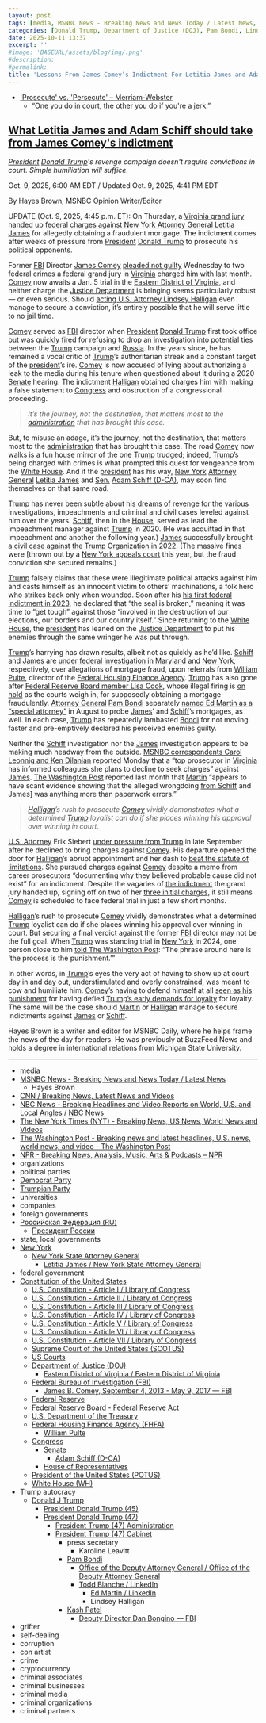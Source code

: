 ```yaml
---
layout: post
tags: [media, MSNBC News - Breaking News and News Today / Latest News, Hayes Brown, CNN / Breaking News Latest News and Videos, NBC News - Breaking Headlines and Video Reports on World U.S. and Local Angles / NBC News, The New York Times (NYT) - Breaking News US News World News and Videos, The Washington Post - Breaking news and latest headlines U.S. news world news and video - The Washington Post, NPR - Breaking News Analysis Music Arts & Podcasts – NPR, organizations, political parties, Democrat Party, Trumpian Party, universities, companies, foreign governments, Российская Федерация (RU), Президент России, state local governments, New York, New York State Attorney General, Letitia James / New York State Attorney General, federal government, Constitution of the United States, U.S. Constitution - Article I / Library of Congress, U.S. Constitution - Article II / Library of Congress, U.S. Constitution - Article III / Library of Congress, U.S. Constitution - Article IV / Library of Congress, U.S. Constitution - Article V / Library of Congress, U.S. Constitution - Article VI / Library of Congress, U.S. Constitution - Article VII / Library of Congress, Supreme Court of the United States (SCOTUS), US Courts, Department of Justice (DOJ), Eastern District of Virginia / Eastern District of Virginia, Federal Bureau of Investigation (FBI), Federal Reserve, Federal Reserve Board - Federal Reserve Act, U.S. Department of the Treasury, Federal Housing Finance Agency (FHFA), William Pulte, Congress, Senate, Adam Schiff (D-CA), House of Representatives, President of the United States (POTUS), White House (WH), Trump autocracy, Donald J Trump, President Donald Trump (45), President Donald Trump (47), President Trump (47) Administration, President Trump (47) Cabinet, press secretary, Karoline Leavitt, Pam Bondi, Office of the Deputy Attorney General / Office of the Deputy Attorney General, Todd Blanche / LinkedIn, Ed Martin / LinkedIn, Lindsey Halligan, Kash Patel, Deputy Director Dan Bongino — FBI, grifter, self-dealing, corruption, con artist, crime, cryptocurrency, criminal associates, criminal businesses, criminal media, criminal organizations, criminal partners]
categories: [Donald Trump, Department of Justice (DOJ), Pam Bondi, Lindsey Halligan, Ed Martin, Federal Housing Finance Agency, William (Bill) Pulte, weaponization, Federal Bureau of Investigation (FBI), James Comey, Senate, Adam Schiff (D-CA), New York Attorney General, Letitia James]
date: 2025-10-11 13:37
excerpt: ''
#image: 'BASEURL/assets/blog/img/.png'
#description:
#permalink:
title: 'Lessons From James Comey’s Indictment For Letitia James and Adam Schiff'
---
```



- ['Prosecute' vs. 'Persecute' – Merriam-Webster](https://www.merriam-webster.com/grammar/prosecuted-vs-persecuted-usage)
    - “One you do in court, the other you do if you're a jerk.”

## [What Letitia James and Adam Schiff should take from James Comey's indictment](https://www.msnbc.com/opinion/msnbc-opinion/james-comey-plea-letitia-james-adam-schiff-rcna236392)

*[President](https://www.whitehouse.gov/) [Donald Trump](https://www.donaldjtrump.com/)'s revenge campaign doesn't require convictions in court. Simple humiliation will suffice.*

Oct. 9, 2025, 6:00 AM EDT / Updated Oct. 9, 2025, 4:41 PM EDT

By Hayes Brown, MSNBC Opinion Writer/Editor

UPDATE (Oct. 9, 2025, 4:45 p.m. ET): On Thursday, a [Virginia grand jury](https://www.justice.gov/usao-edva/) handed up [federal charges against New York Attorney General Letitia James](https://www.msnbc.com/msnbc/news/grand-jury-indicts-new-york-attorney-general-letitia-james-rcna236735) for allegedly obtaining a fraudulent mortgage. The indictment comes after weeks of pressure from [President](https://www.whitehouse.gov/) [Donald Trump](https://www.donaldjtrump.com/) to prosecute his political opponents.

Former [FBI](https://www.fbi.gov/) Director [James Comey](https://www.fbi.gov/history/directors/james-b-comey/) [pleaded not guilty](https://www.msnbc.com/deadline-white-house/deadline-legal-blog/james-comey-pleads-not-guilty-trump-halligan-rcna236313) Wednesday to two federal crimes a federal grand jury in [Virginia](https://www.virginia.gov/) charged him with last month. [Comey](https://www.fbi.gov/history/directors/james-b-comey/) now awaits a Jan. 5 trial in the [Eastern District of Virginia](https://www.justice.gov/usao-edva/), and neither charge the [Justice Department](https://www.justice.gov/) is bringing seems particularly robust — or even serious. Should [acting U.S. Attorney Lindsey Halligan](https://www.msnbc.com/opinion/msnbc-opinion/trump-lindsey-halligan-james-comey-indictment-rcna234122) even manage to secure a conviction, it’s entirely possible that he will serve little to no jail time.

[Comey](https://www.fbi.gov/history/directors/james-b-comey/) served as [FBI](https://www.fbi.gov/) director when [President](https://www.whitehouse.gov/) [Donald Trump](https://www.donaldjtrump.com/) first took office but was quickly fired for refusing to drop an investigation into potential ties between the [Trump](https://www.donaldjtrump.com/) campaign and [Russia](http://government.ru/). In the years since, he has remained a vocal critic of [Trump](https://www.donaldjtrump.com/)’s authoritarian streak and a constant target of the [president](https://www.whitehouse.gov/)’s ire. [Comey](https://www.fbi.gov/history/directors/james-b-comey/) is now accused of lying about authorizing a leak to the media during his tenure when questioned about it during a 2020 [Senate](https://www.senate.gov/) hearing. The indictment [Halligan](https://www.justice.gov/usao-edva/) obtained charges him with making a false statement to [Congress](https://www.congress.gov/) and obstruction of a congressional proceeding.

> *It’s the journey, not the destination, that matters most to the [administration](https://www.whitehouse.gov/administration/) that has brought this case.*

But, to misuse an adage, it’s the journey, not the destination, that matters most to the [administration](https://www.whitehouse.gov/administration/) that has brought this case. The road [Comey](https://www.fbi.gov/history/directors/james-b-comey/) now walks is a fun house mirror of the one [Trump](https://www.donaldjtrump.com/) trudged; indeed, [Trump](https://www.donaldjtrump.com/)’s being charged with crimes is what prompted this quest for vengeance from the [White House](https://www.whitehouse.gov/). And if the [president](https://www.whitehouse.gov/) has his way, [New York](https://www.ny.gov/) [Attorney General](https://ag.ny.gov/) [Letitia James](https://ag.ny.gov/about/meet-letitia-james/) and [Sen.](https://www.senate.gov/) [Adam Schiff (D-CA)](https://www.schiff.senate.gov/), may soon find themselves on that same road.

[Trump](https://www.donaldjtrump.com/) has never been subtle about his [dreams of revenge](https://www.msnbc.com/opinion/msnbc-opinion/trump-2024-campaign-election-revenge-enemies-rcna123848) for the various investigations, impeachments and criminal and civil cases leveled against him over the years. [Schiff](https://www.schiff.senate.gov/), then in the [House](https://www.house.gov/), served as lead the impeachment manager against [Trump](https://www.donaldjtrump.com/) in 2020. (He was acquitted in that impeachment and another the following year.) [James](https://ag.ny.gov/about/meet-letitia-james/) successfully brought [a civil case against the Trump Organization](https://www.msnbc.com/opinion/msnbc-opinion/letitia-james-lawsuit-would-hurt-trump-not-bankrupt-him-n1299010) in 2022. (The massive fines were [thrown out by a [New York appeals court](https://www.nytimes.com/2025/08/21/us/politics/court-penalty-trump-family-financials.html) this year, but the fraud conviction she secured remains.)

[Trump](https://www.donaldjtrump.com/) falsely claims that these were illegitimate political attacks against him and casts himself as an innocent victim to others’ machinations, a folk hero who strikes back only when wounded. Soon after his [his first federal indictment in 2023](https://www.msnbc.com/opinion/msnbc-opinion/trump-bedminster-speech-indictment-bidens-clintons-rcna89193), he declared that “the seal is broken,” meaning it was time to “get tough” against those “involved in the destruction of our elections, our borders and our country itself.” Since returning to the [White House](https://www.whitehouse.gov/), the [president](https://www.whitehouse.gov/) has leaned on the [Justice Department](https://www.justice.gov/) to put his enemies through the same wringer he was put through.

[Trump](https://www.donaldjtrump.com/)’s harrying has drawn results, albeit not as quickly as he’d like. [Schiff](https://www.schiff.senate.gov/) and [James](https://ag.ny.gov/about/meet-letitia-james/) are [under federal investigation](https://www.nytimes.com/2025/09/15/us/politics/mortgages-politicians-paperwork-confusion.html) in [Maryland](https://www.maryland.gov/) and [New York](https://www.ny.gov/), respectively, over allegations of mortgage fraud, upon referrals from [William Pulte](https://www.fhfa.gov/about/leadership/william-j-pulte), director of the [Federal Housing Finance Agency](https://www.fhfa.gov/). [Trump](https://www.donaldjtrump.com/) has also gone after [Federal Reserve Board member Lisa Cook](https://www.cnn.com/2025/09/25/economy/lisa-cook-mortgage-bessent-chavez-deremer), whose illegal firing is [on hold](https://www.nbcnews.com/politics/trump-administration/judge-temporarily-blocks-trumps-firing-lisa-cook-federal-reserve-rcna230241) as the courts weigh in, for supposedly obtaining a mortgage fraudulently. [Attorney General](https://www.justice.gov/) [Pam Bondi](https://www.justice.gov/ag/staff-profile/meet-attorney-general/) separately [named Ed Martin as a “special attorney”](https://www.nbcnews.com/politics/justice-department/doj-opens-investigation-new-york-ags-office-brought-fraud-case-trump-rcna223731) in August to probe [James](https://ag.ny.gov/about/meet-letitia-james/)’ and [Schiff](https://www.schiff.senate.gov/)’s mortgages, as well. In each case, [Trump](https://www.donaldjtrump.com/) has repeatedly lambasted [Bondi](https://www.justice.gov/ag/staff-profile/meet-attorney-general/) for not moving faster and pre-emptively declared his perceived enemies guilty.

Neither the [Schiff](https://www.schiff.senate.gov/) investigation nor the [James](https://ag.ny.gov/about/meet-letitia-james/) investigation appears to be making much headway from the outside. [MSNBC correspondents Carol Leonnig and Ken Dilanian](https://www.msnbc.com/msnbc/news/top-prosecutor-trump-pressure-charge-new-york-ag-rcna235922) reported Monday that a “top prosecutor in [Virginia](https://www.virginia.gov/) has informed colleagues she plans to decline to seek charges” against [James](https://ag.ny.gov/about/meet-letitia-james/). [The Washington Post](https://www.washingtonpost.com/) reported last month that [Martin](https://www.linkedin.com/in/edmartinjr/) “appears to have scant evidence showing that the alleged wrongdoing [from Schiff](https://www.schiff.senate.gov/) and James] was anything more than paperwork errors.”

> *[Halligan](https://www.justice.gov/usao-edva/)’s rush to prosecute [Comey](https://www.fbi.gov/history/directors/james-b-comey/) vividly demonstrates what a determined [Trump](https://www.donaldjtrump.com/) loyalist can do if she places winning his approval over winning in court.*

[U.S. Attorney](https://www.justice.gov/usao-edva/) Erik Siebert [under pressure from Trump](https://www.washingtonpost.com/national-security/2025/10/02/edva-firings-resignations-comey/) in late September after he declined to bring charges against [Comey](https://www.fbi.gov/history/directors/james-b-comey/). His departure opened the door for [Halligan](https://www.justice.gov/usao-edva/)’s abrupt appointment and her dash to [beat the statute of limitations](https://www.nbcnews.com/politics/justice-department/justice-department-weighing-whether-charge-james-comey-lying-congress-rcna233535). She pursued charges against [Comey](https://www.fbi.gov/history/directors/james-b-comey/) despite a memo from career prosecutors “documenting why they believed probable cause did not exist” for an indictment. Despite the vagaries of [the indictment](https://storage.courtlistener.com/recap/gov.uscourts.vaed.582136/gov.uscourts.vaed.582136.1.0_12.pdf) the grand jury handed up, signing off on two of her [three initial charges](https://storage.courtlistener.com/recap/gov.uscourts.vaed.582136/gov.uscourts.vaed.582136.3.0_8.pdf), it still means [Comey](https://www.fbi.gov/history/directors/james-b-comey/) is scheduled to face federal trial in just a few short months.

[Halligan](https://www.justice.gov/usao-edva/)’s rush to prosecute [Comey](https://www.fbi.gov/history/directors/james-b-comey/) vividly demonstrates what a determined [Trump](https://www.donaldjtrump.com/) loyalist can do if she places winning his approval over winning in court. But securing a final verdict against the former [FBI](https://www.fbi.gov/) director may not be the full goal. When [Trump](https://www.donaldjtrump.com/) was standing trial in [New York](https://www.ny.gov/) in 2024, one person close to him [told The Washington Post](https://www.washingtonpost.com/elections/2024/04/27/trump-trial-election-2024-campaign/): “The phrase around here is ‘the process is the punishment.’”

In other words, in [Trump](https://www.donaldjtrump.com/)’s eyes the very act of having to show up at court day in and day out, understimulated and overly constrained, was meant to cow and humiliate him. [Comey](https://www.fbi.gov/history/directors/james-b-comey/)’s having to defend himself at all [seen as his punishment](https://www.msnbc.com/opinion/msnbc-opinion/james-comey-indictment-fbi-trump-halligan-rcna233910) for having defied [Trump’s early demands for loyalty](https://www.npr.org/2017/06/07/531927032/comey-trump-asked-for-loyalty-wanted-him-to-let-flynn-investigation-go) for loyalty. The same will be the case should [Martin](https://www.linkedin.com/in/edmartinjr/) or [Halligan](https://www.justice.gov/usao-edva/) manage to secure indictments against [James](https://ag.ny.gov/about/meet-letitia-james/) or [Schiff](https://www.schiff.senate.gov/).

Hayes Brown is a writer and editor for MSNBC Daily, where he helps frame the news of the day for readers. He was previously at BuzzFeed News and holds a degree in international relations from Michigan State University.

----
- media
- [MSNBC News - Breaking News and News Today / Latest News](https://www.msnbc.com/)
    - Hayes Brown
- [CNN / Breaking News, Latest News and Videos](https://www.cnn.com/)
- [NBC News - Breaking Headlines and Video Reports on World, U.S. and Local Angles / NBC News](https://www.nbcnews.com/)
- [The New York Times (NYT) - Breaking News, US News, World News and Videos](https://www.nytimes.com/)
- [The Washington Post - Breaking news and latest headlines, U.S. news, world news, and video - The Washington Post](https://www.washingtonpost.com/)
- [NPR - Breaking News, Analysis, Music, Arts & Podcasts – NPR](https://www.npr.org/)
- organizations
- political parties
- [Democrat Party](https://www.democrats.org/)
- [Trumpian Party](https://www.gop.com/)
- universities
- companies
- foreign governments
- [Российская Федерация (RU)](http://government.ru/)
    - [Президент России](http://kremlin.ru/)
- state, local governments 
- [New York](https://www.ny.gov/)
    - [New York State Attorney General](https://ag.ny.gov/)
        - [Letitia James / New York State Attorney General](https://ag.ny.gov/about/meet-letitia-james)
- federal government
- [Constitution of the United States](https://constitution.congress.gov/constitution/)
    - [U.S. Constitution - Article I / Library of Congress](https://constitution.congress.gov/constitution/article-1/)
    - [U.S. Constitution - Article II / Library of Congress](https://constitution.congress.gov/constitution/article-2/)
    - [U.S. Constitution - Article III / Library of Congress](https://constitution.congress.gov/constitution/article-3/)
    - [U.S. Constitution - Article IV / Library of Congress](https://constitution.congress.gov/constitution/article-4/)
    - [U.S. Constitution - Article V / Library of Congress](https://constitution.congress.gov/constitution/article-5/)
    - [U.S. Constitution - Article VI / Library of Congress](https://constitution.congress.gov/constitution/article-6/)
    - [U.S. Constitution - Article VII / Library of Congress](https://constitution.congress.gov/constitution/article-7/)
    - [Supreme Court of the United States (SCOTUS)](https://www.supremecourt.gov/)
    - [US Courts](https://www.uscourts.gov/)
    - [Department of Justice (DOJ)](https://www.justice.gov/)
        - [Eastern District of Virginia / Eastern District of Virginia](https://www.justice.gov/usao-edva)
    - [Federal Bureau of Investigation (FBI)](https://www.fbi.gov/)
        - [James B. Comey, September 4, 2013 - May 9, 2017 — FBI](https://www.fbi.gov/history/directors/james-b-comey)
    - [Federal Reserve](https://www.federalreserve.gov/)
    - [Federal Reserve Board - Federal Reserve Act](https://www.federalreserve.gov/aboutthefed/fract.htm)
    - [U.S. Department of the Treasury](https://home.treasury.gov/)
    - [Federal Housing Finance Agency (FHFA)](https://www.fhfa.gov/)
        - [William Pulte](https://www.fhfa.gov/about/leadership/william-j-pulte)
    - [Congress](https://www.congress.gov/)
        - [Senate](https://www.senate.gov/)
            - [Adam Schiff (D-CA)](https://www.schiff.senate.gov/)
        - [House of Representatives](https://www.house.gov/)
     - [President of the United States (POTUS)](https://www.whitehouse.gov/)
    - [White House (WH)](https://www.whitehouse.gov/)
- Trump autocracy
    - [Donald J Trump](https://www.donaldjtrump.com/)
        - [President Donald Trump (45)](https://trumpwhitehouse.archives.gov/)
        - [President Donald Trump (47)](https://www.whitehouse.gov/administration/donald-j-trump/)
            - [President Trump (47) Administration](https://www.whitehouse.gov/administration/)
            - [President Trump (47) Cabinet](https://www.whitehouse.gov/administration/the-cabinet/)
                - press secretary
                    - Karoline Leavitt
                - [Pam Bondi](https://www.justice.gov/ag/staff-profile/meet-attorney-general)
                    - [Office of the Deputy Attorney General / Office of the Deputy Attorney General](https://www.justice.gov/dag)
                    - [Todd Blanche / LinkedIn](https://www.linkedin.com/in/toddblanche/)
                        - [Ed Martin / LinkedIn](https://www.linkedin.com/in/edmartinjr/)
                        - Lindsey Halligan
                - [Kash Patel](https://www.fbi.gov/about/leadership-and-structure/director-patel)
                    - [Deputy Director Dan Bongino — FBI](https://www.fbi.gov/about/leadership-and-structure/deputy-director-dan-bongino)
- grifter
- self-dealing
- corruption
- con artist
- crime
- cryptocurrency
- criminal associates
- criminal businesses
- criminal media
- criminal organizations
- criminal partners